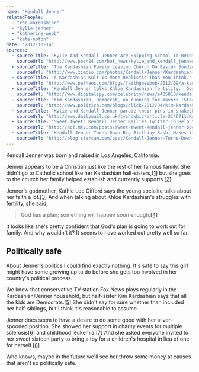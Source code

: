 ```yaml
---
name: "Kendall Jenner"
relatedPeople:
  - "rob-kardashian"
  - "kylie-jenner"
  - "katherine-webb"
  - "kate-upton"
date: "2012-10-14"
sources:
  - sourceTitle: "Kylie And Kendall Jenner Are Skipping School To Become Famous!."
    sourceUrl: "http://www.posh24.com/hot_news/kylie_and_kendall_jenner_are_skipping_school_to_become_famous"
  - sourceTitle: "The Kardashian Family Leaving Church On Easter Sunday."
    sourceUrl: "http://www.zimbio.com/photos/Kendall+Jenner/Kardashian+Family+Leaving+Church+Easter+Sunday/rzjOLaWLimM"
  - sourceTitle: "A Kardashian Kult Is More Realistic Than You Think."
    sourceUrl: "http://www.patheos.com/blogs/faithgoespop/2012/09/a-kardashian-kult-is-more-realistic-than-you-think/"
  - sourceTitle: "Kendall Jenner talks Khloe Kardashian fertility: 'God has a plan.'"
    sourceUrl: "http://www.digitalspy.com/celebrity/news/a405818/kendall-jenner-talks-khloe-kardashian-fertility-god-has-a-plan.html"
  - sourceTitle: "Kim Kardashian, Democrat, on running for mayor: 'Stay tuned.'"
    sourceUrl: "http://www.politico.com/blogs/click/2012/04/kim-kardashian-on-running-for-mayor-stay-tuned-121938.html"
  - sourceTitle: "Kylie and Kendall Jenner parade their pins in snakeskin and metallic jeans at a charity event."
    sourceUrl: "http://www.dailymail.co.uk/tvshowbiz/article-2146711/Kylie-Kendall-Jenner-parade-pins-snakeskin-metallic-jeans-charity-event.html"
  - sourceTitle: "Sweet Tweet: Kendall Jenner Rallies Twitter To Help Young Boy With Leukemia."
    sourceUrl: "http://act.mtv.com/posts/sweet-tweet-kendall-jenner-boy-leukemia/"
  - sourceTitle: "Kendall Jenner Turns Down Big Birthday Bash, Makes it Charitable Event Instead."
    sourceUrl: "http://blog.starcam.com/post/Kendall-Jenner-Turns-Down-Big-Birthday-Bash-Makes-it-Charitable-Event-Instead.aspx"
---
```


Kendall Jenner was born and raised in Los Angeles, California.

Jenner appears to be a Christian just like the rest of her famous family. She didn't go to Catholic school like her Kardashian half-sisters,<a class="source-citation" href="#http://www.posh24.com/hot_news/kylie_and_kendall_jenner_are_skipping_school_to_become_famous" title="Kylie And Kendall Jenner Are Skipping School To Become Famous!.">[1]</a> but she goes to the church her family helped establish and currently supports.<a class="source-citation" href="#http://www.zimbio.com/photos/Kendall+Jenner/Kardashian+Family+Leaving+Church+Easter+Sunday/rzjOLaWLimM" title="The Kardashian Family Leaving Church On Easter Sunday.">[2]</a>

Jenner's godmother, Kathie Lee Gifford says the young socialite talks about her faith a lot.<a class="source-citation" href="#http://www.patheos.com/blogs/faithgoespop/2012/09/a-kardashian-kult-is-more-realistic-than-you-think/" title="A Kardashian Kult Is More Realistic Than You Think.">[3]</a> And when talking about Khloé Kardashian's struggles with fertility, she said,

>God has a plan; something will happen soon enough.<a class="source-citation" href="#http://www.digitalspy.com/celebrity/news/a405818/kendall-jenner-talks-khloe-kardashian-fertility-god-has-a-plan.html" title="Kendall Jenner talks Khloe Kardashian fertility: &apos;God has a plan.&apos;">[4]</a>

It looks like she's pretty confident that God's plan is going to work out for family. And why wouldn't it? It seems to have worked out pretty well so far.


## Politically safe

About Jenner's politics I could find exactly nothing. It's safe to say this girl might have some growing up to do before she gets too involved in her country's political process.

We know that conservative TV station Fox News plays regularly in the Kardashian/Jenner household, but half-sister Kim Kardashian says that all the kids are Democrats.<a class="source-citation" href="#http://www.politico.com/blogs/click/2012/04/kim-kardashian-on-running-for-mayor-stay-tuned-121938.html" title="Kim Kardashian, Democrat, on running for mayor: &apos;Stay tuned.&apos;">[5]</a> She didn't say for sure whether than included her half-siblings, but I think it's reasonable to assume.

Jenner does seem to have a desire to do some good with her silver-spooned position. She showed her support in charity events for multiple sclerosis<a class="source-citation" href="#http://www.dailymail.co.uk/tvshowbiz/article-2146711/Kylie-Kendall-Jenner-parade-pins-snakeskin-metallic-jeans-charity-event.html" title="Kylie and Kendall Jenner parade their pins in snakeskin and metallic jeans at a charity event.">[6]</a> and childhood leukemia.<a class="source-citation" href="#http://act.mtv.com/posts/sweet-tweet-kendall-jenner-boy-leukemia/" title="Sweet Tweet: Kendall Jenner Rallies Twitter To Help Young Boy With Leukemia.">[7]</a> And she asked everyone invited to her sweet sixteen party to bring a toy for a children's hospital in lieu of one for herself.<a class="source-citation" href="#http://blog.starcam.com/post/Kendall-Jenner-Turns-Down-Big-Birthday-Bash-Makes-it-Charitable-Event-Instead.aspx" title="Kendall Jenner Turns Down Big Birthday Bash, Makes it Charitable Event Instead.">[8]</a>

Who knows, maybe in the future we'll see her throw some money at causes that aren't so politically safe.